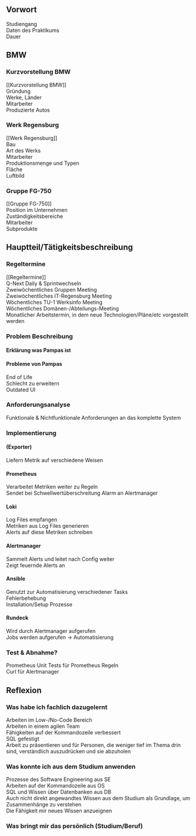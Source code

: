 ## Vorwort
Studiengang  
Daten des Praktikums  
Dauer
## BMW
### Kurzvorstellung BMW
[[Kurzvorstellung BMW]]  
Gründung  
Werke, Länder  
Mitarbeiter  
Produzierte Autos
### Werk Regensburg
[[Werk Regensburg]]  
Bau  
Art des Werks  
Mitarbeiter  
Produktionsmenge und Typen  
Fläche  
Luftbild
### Gruppe FG-750
[[Gruppe FG-750]]  
Position im Unternehmen  
Zuständigkeitsbereiche  
Mitarbeiter  
Subprodukte
## Hauptteil/Tätigkeitsbeschreibung
### Regeltermine
[[Regeltermine]]  
Q-Next Daily & Sprintwechseln  
Zweiwöchentliches Gruppen Meeting  
Zweiwöchentliches IT-Regensburg Meeting  
Wöchentliches TU-1 Werksinfo Meeting  
Wöchentliches Domänen-/Abteilungs-Meeting  
Monatlicher Arbeitstermin, in dem neue Technologien/Pläne/etc vorgestellt werden
### Problem Beschreibung
#### Erklärung was Pampas ist
#### Probleme von Pampas
End of Life  
Schlecht zu erweitern  
Outdated UI
### Anforderungsanalyse
Funktionale & Nichtfunktionale Anforderungen an das komplette System
### Implementierung
#### (Exporter)
Liefern Metrik auf verschiedene Weisen
#### Prometheus
Verarbeitet Metriken weiter zu Regeln  
Sendet bei Schwellwertüberschreitung Alarm an Alertmanager
#### Loki
Log Files empfangen  
Metriken aus Log Files generieren  
Alerts auf diese Metriken schreiben
#### Alertmanager
Sammelt Alerts und leitet nach Config weiter  
Zeigt feuernde Alerts an
#### Ansible
Genutzt zur Automatisierung verschiedener Tasks  
Fehlerbehebung  
Installation/Setup Prozesse
#### Rundeck
Wird durch Alertmanager aufgerufen  
Jobs werden aufgerufen -> Automatisierung
### Test & Abnahme?
Prometheus Unit Tests für Prometheus Regeln  
Curl für Alertmanager
## Reflexion
### Was habe ich fachlich dazugelernt
Arbeiten im Low-/No-Code Bereich  
Arbeiten in einem agilen Team  
Fähigkeiten auf der Kommandozeile verbessert  
SQL gefestigt  
Arbeit zu präsentieren und für Personen, die weniger tief im Thema drin sind, verständlich   auszudrücken und sie abzuholen
### Was konnte ich aus dem Studium anwenden
Prozesse des Software Engineering aus SE  
Arbeiten auf der Kommandozeile aus OS  
SQL und Wissen über Datenbanken aus DB  
Auch nicht direkt angewandtes Wissen aus dem Studium als Grundlage, um Zusammenhänge zu verstehen  
Die Fähigkeit mir neues Wissen anzueignen
### Was bringt mir das persönlich (Studium/Beruf)
